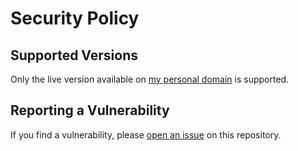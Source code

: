 # Security Policy

## Supported Versions

Only the live version available on [my personal domain](https://haydenbleasel.com/) is supported.

## Reporting a Vulnerability

If you find a vulnerability, please [open an issue](https://github.com/haydenbleasel/website/issues) on this repository.
